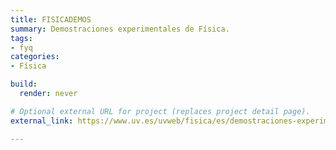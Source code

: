 ```yaml
---
title: FISICADEMOS
summary: Demostraciones experimentales de Física.
tags:
- fyq
categories:
- Física

build:
  render: never

# Optional external URL for project (replaces project detail page).
external_link: https://www.uv.es/uvweb/fisica/es/demostraciones-experimentales-fisica-aula/catalogo-demos-1286053686292.html

---
```

